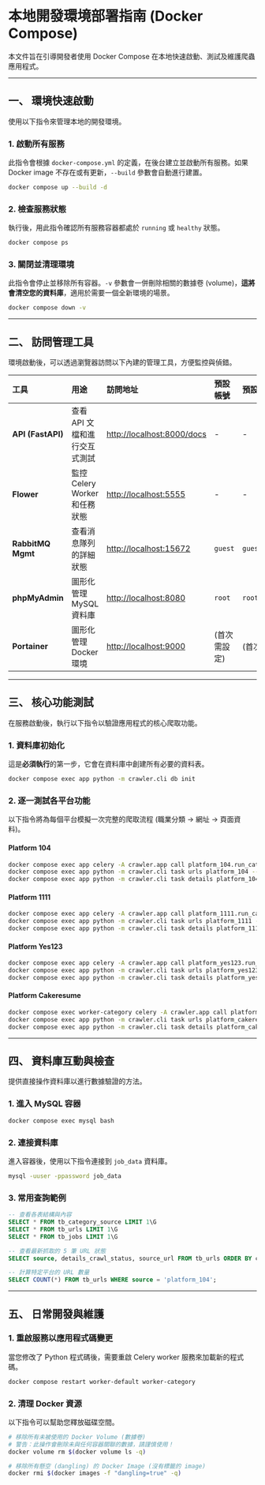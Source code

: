 # 本地開發環境部署指南 (Docker Compose)

本文件旨在引導開發者使用 Docker Compose 在本地快速啟動、測試及維護爬蟲應用程式。

---

## 一、 環境快速啟動

使用以下指令來管理本地的開發環境。

### 1. 啟動所有服務
此指令會根據 `docker-compose.yml` 的定義，在後台建立並啟動所有服務。如果 Docker image 不存在或有更新，`--build` 參數會自動進行建置。

```bash
docker compose up --build -d
```

### 2. 檢查服務狀態
執行後，用此指令確認所有服務容器都處於 `running` 或 `healthy` 狀態。

```bash
docker compose ps
```

### 3. 關閉並清理環境
此指令會停止並移除所有容器。`-v` 參數會一併刪除相關的數據卷 (volume)，**這將會清空您的資料庫**，適用於需要一個全新環境的場景。

```bash
docker compose down -v
```

---

## 二、 訪問管理工具

環境啟動後，可以透過瀏覽器訪問以下內建的管理工具，方便監控與偵錯。

| 工具 | 用途 | 訪問地址 | 預設帳號 | 預設密碼 |
| :--- | :--- | :--- | :--- | :--- |
| **API (FastAPI)** | 查看 API 文檔和進行交互式測試 | [http://localhost:8000/docs](http://localhost:8000/docs) | - | - |
| **Flower** | 監控 Celery Worker 和任務狀態 | [http://localhost:5555](http://localhost:5555) | - | - |
| **RabbitMQ Mgmt** | 查看消息隊列的詳細狀態 | [http://localhost:15672](http://localhost:15672) | `guest` | `guest` |
| **phpMyAdmin** | 圖形化管理 MySQL 資料庫 | [http://localhost:8080](http://localhost:8080) | `root` | `root_password` |
| **Portainer** | 圖形化管理 Docker 環境 | [http://localhost:9000](http://localhost:9000) | (首次需設定) | (首次需設定) |

---

## 三、 核心功能測試

在服務啟動後，執行以下指令以驗證應用程式的核心爬取功能。

### 1. 資料庫初始化
這是**必須執行**的第一步，它會在資料庫中創建所有必要的資料表。

```bash
docker compose exec app python -m crawler.cli db init
```

### 2. 逐一測試各平台功能
以下指令將為每個平台模擬一次完整的爬取流程 (職業分類 -> 網址 -> 頁面資料)。

#### Platform 104
```bash
docker compose exec app celery -A crawler.app call platform_104.run_category_pipeline
docker compose exec app python -m crawler.cli task urls platform_104 --category-id 2007001001
docker compose exec app python -m crawler.cli task details platform_104 --limit 5
```

#### Platform 1111
```bash
docker compose exec app celery -A crawler.app call platform_1111.run_category_pipeline
docker compose exec app python -m crawler.cli task urls platform_1111 --category-id 140100
docker compose exec app python -m crawler.cli task details platform_1111 --limit 5
```

#### Platform Yes123
```bash
docker compose exec app celery -A crawler.app call platform_yes123.run_category_pipeline
docker compose exec app python -m crawler.cli task urls platform_yes123 --category-id '2_1001_0001_0003'
docker compose exec app python -m crawler.cli task details platform_yes123 --limit 5
```

#### Platform Cakeresume
```bash
docker compose exec worker-category celery -A crawler.app call platform_cakeresume.run_category_pipeline
docker compose exec app python -m crawler.cli task urls platform_cakeresume --category-id 'it_software-engineer'
docker compose exec app python -m crawler.cli task details platform_cakeresume --limit 5
```

---

## 四、 資料庫互動與檢查

提供直接操作資料庫以進行數據驗證的方法。

### 1. 進入 MySQL 容器
```bash
docker compose exec mysql bash
```

### 2. 連接資料庫
進入容器後，使用以下指令連接到 `job_data` 資料庫。
```bash
mysql -uuser -ppassword job_data
```

### 3. 常用查詢範例
```sql
-- 查看各表結構與內容
SELECT * FROM tb_category_source LIMIT 1\G
SELECT * FROM tb_urls LIMIT 1\G
SELECT * FROM tb_jobs LIMIT 1\G

-- 查看最新抓取的 5 筆 URL 狀態
SELECT source, details_crawl_status, source_url FROM tb_urls ORDER BY crawled_at DESC LIMIT 5;

-- 計算特定平台的 URL 數量
SELECT COUNT(*) FROM tb_urls WHERE source = 'platform_104';
```

---

## 五、 日常開發與維護

### 1. 重啟服務以應用程式碼變更
當您修改了 Python 程式碼後，需要重啟 Celery worker 服務來加載新的程式碼。

```bash
docker compose restart worker-default worker-category
```

### 2. 清理 Docker 資源
以下指令可以幫助您釋放磁碟空間。

```bash
# 移除所有未被使用的 Docker Volume (數據卷)
# 警告：此操作會刪除未與任何容器關聯的數據，請謹慎使用！
docker volume rm $(docker volume ls -q)

# 移除所有懸空 (dangling) 的 Docker Image (沒有標籤的 image)
docker rmi $(docker images -f "dangling=true" -q)
```
